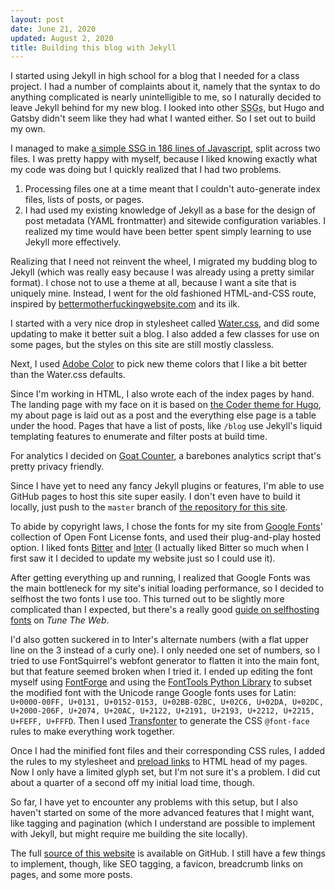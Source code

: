 ```yaml
---
layout: post
date: June 21, 2020
updated: August 2, 2020
title: Building this blog with Jekyll
---
```


I started using Jekyll in high school for a blog that I needed for a class
project. I had a number of complaints about it, namely that the syntax to do
anything complicated is nearly unintelligible to me, so I naturally decided to
leave Jekyll behind for my new blog. I looked into other <abbr title="Static
Site Generators">SSGs</abbr>, but Hugo and Gatsby didn't seem like they had what
I wanted either. So I set out to build my own.

I managed to make [a simple SSG in 186 lines of
Javascript](https://gist.github.com/ebanisadr/891f686ffbc09947bbcbfc0270c7225b),
split across two files. I was pretty happy with myself, because I liked knowing
exactly what my code was doing but I quickly realized that I had two problems.

1. Processing files one at a time meant that I couldn't auto-generate index
   files, lists of posts, or pages.
2. I had used my existing knowledge of Jekyll as a base for the design of post
   metadata (YAML frontmatter) and sitewide configuration variables. I realized
   my time would have been better spent simply learning to use Jekyll more
   effectively.

Realizing that I need not reinvent the wheel, I migrated my budding blog to
Jekyll (which was really easy because I was already using a pretty similar
format). I chose not to use a theme at all, because I want a site that is
uniquely mine. Instead, I went for the old fashioned HTML-and-CSS route,
inspired by
[bettermotherfuckingwebsite.com](http://bettermotherfuckingwebsite.com) and its
ilk.

I started with a very nice drop in stylesheet called
[Water.css](https://watercss.netlify.app), and did some updating to make it
better suit a blog. I also added a few classes for use on some pages, but the
styles on this site are still mostly classless.

Next, I used [Adobe Color](https://color.adobe.com) to pick new theme colors
that I like a bit better than the Water.css defaults.

Since I'm working in HTML, I also wrote each of the index pages by hand. The
landing page with my face on it is based on [the Coder theme for
Hugo](https://github.com/luizdepra/hugo-coder/), my about page is laid out as a
post and the everything else page is a table under the hood. Pages that have a
list of posts, like `/blog` use Jekyll's liquid templating features to enumerate
and filter posts at build time.

For analytics I decided on [Goat Counter](https://www.goatcounter.com), a
barebones analytics script that's pretty privacy friendly.

Since I have yet to need any fancy Jekyll plugins or features, I'm able to use
GitHub pages to host this site super easily. I don't even have to build it
locally, just push to the `master` branch of [the repository for this
site](https://github.com/ebanisadr/ebanisadr.github.io).

To abide by copyright laws, I chose the fonts for my site from [Google
Fonts](https://fonts.google.com)' collection of Open Font License fonts, and
used their plug-and-play hosted option. I liked fonts
[Bitter](https://www.huertatipografica.com/en/fonts/bitter-ht) and
[Inter](https://rsms.me/inter/) (I actually  liked Bitter so much when I first
saw it I decided to update my website just so I could use it).

After getting everything up and running, I realized that Google Fonts was the main bottleneck for my site's
initial loading performance, so I decided to selfhost the two fonts I use too.
This turned out to be slightly more complicated than I expected, but there's a
really good [guide on selfhosting
fonts](https://www.tunetheweb.com/blog/should-you-self-host-google-fonts/) on
_Tune The Web_.

I'd also gotten suckered in to Inter's alternate numbers (with a flat upper line
on the 3 instead of a curly one). I only needed one set of numbers, so I tried
to use FontSquirrel's webfont generator to flatten it into the main font, but
that feature seemed broken when I tried it. I ended up editing the font
myself using [FontForge](https://fontforge.org/en-US/) and using the [FontTools
Python Library](https://github.com/fonttools/fonttools) to subset the modified
font with the Unicode range Google fonts uses for Latin: `U+0000-00FF, U+0131,
U+0152-0153, U+02BB-02BC, U+02C6, U+02DA, U+02DC, U+2000-206F, U+2074, U+20AC,
U+2122, U+2191, U+2193, U+2212, U+2215, U+FEFF, U+FFFD`. Then I used
[Transfonter](https://transfonter.org) to generate the CSS `@font-face` rules to
make everything work together.

Once I had the minified font files and their corresponding CSS rules, I added
the rules to my stylesheet and [preload
links](https://developer.mozilla.org/en-US/docs/Web/HTML/Preloading_content) to
HTML head of my pages. Now I only have a limited glyph set, but I'm not sure
it's a problem. I did cut about a quarter of a second off my initial load time,
though.


So far, I have yet to encounter any problems with this setup, but I also haven't
started on some of the more advanced features that I might want, like tagging
and pagination (which I understand are possible to implement with Jekyll, but
might require me building the site locally).

The full [source of this
website](https://github.com/ebanisadr/ebanisadr.github.io) is available on
GitHub. I still have a few things to implement, though, like SEO tagging, a
favicon, breadcrumb links on pages, and some more posts.


